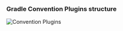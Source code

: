 ### Gradle Convention Plugins structure
![Convention Plugins](https://github.com/user-attachments/assets/981f13b3-db99-44ae-bc82-9079299a3210)
